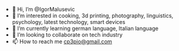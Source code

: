 - 👋 Hi, I’m @IgorMalusevic
- 👀 I’m interested in cooking, 3d printing, photography, linguistics, psychology, latest technology, smart devices
- 🌱 I’m currently learning german language, Italian language
- 💞️ I’m looking to collaborate on tech industry
- 📫 How to reach me cp3pio@gmail.com

<!---
IgorMalusevic/IgorMalusevic is a ✨ special ✨ repository because its `README.md` (this file) appears on your GitHub profile.
You can click the Preview link to take a look at your changes.
--->
